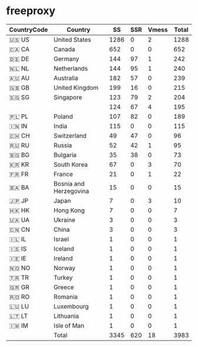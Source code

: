 # freeproxy

|CountryCode|Country|SS|SSR|Vmess|Total|
|  ----  | ----  |  ----  | ----  |  ----  | ----  |
|🇺🇸 US|United States|1286|0|2|1288|
|🇨🇦 CA|Canada|652|0|0|652|
|🇩🇪 DE|Germany|144|97|1|242|
|🇳🇱 NL|Netherlands|144|95|1|240|
|🇦🇺 AU|Australia|182|57|0|239|
|🇬🇧 GB|United Kingdom|199|16|0|215|
|🇸🇬 SG|Singapore|123|79|2|204|
| ||124|67|4|195|
|🇵🇱 PL|Poland|107|82|0|189|
|🇮🇳 IN|India|115|0|0|115|
|🇨🇭 CH|Switzerland|49|47|0|96|
|🇷🇺 RU|Russia|52|42|1|95|
|🇧🇬 BG|Bulgaria|35|38|0|73|
|🇰🇷 KR|South Korea|67|0|3|70|
|🇫🇷 FR|France|21|0|1|22|
|🇧🇦 BA|Bosnia and Herzegovina|15|0|0|15|
|🇯🇵 JP|Japan|7|0|3|10|
|🇭🇰 HK|Hong Kong|7|0|0|7|
|🇺🇦 UA|Ukraine|3|0|0|3|
|🇨🇳 CN|China|3|0|0|3|
|🇮🇱 IL|Israel|1|0|0|1|
|🇮🇸 IS|Iceland|1|0|0|1|
|🇮🇪 IE|Ireland|1|0|0|1|
|🇳🇴 NO|Norway|1|0|0|1|
|🇹🇷 TR|Turkey|1|0|0|1|
|🇬🇷 GR|Greece|1|0|0|1|
|🇷🇴 RO|Romania|1|0|0|1|
|🇱🇺 LU|Luxembourg|1|0|0|1|
|🇱🇹 LT|Lithuania|1|0|0|1|
|🇮🇲 IM|Isle of Man|1|0|0|1|
||Total|3345|620|18|3983|
